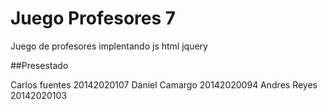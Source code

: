 # Juego Profesores 7

Juego de profesores implentando js html jquery

##Presestado

Carlos fuentes   20142020107
Daniel Camargo   20142020094
Andres Reyes     20142020103